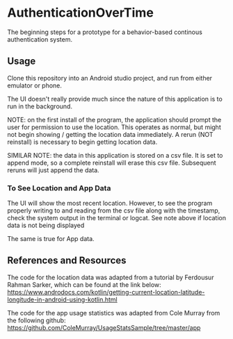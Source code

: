 # AuthenticationOverTime

The beginning steps for a prototype for a behavior-based continous authentication system. 

## Usage

Clone this repository into an Android studio project, and run from either emulator or phone. 

The UI doesn't really provide much since the nature of this application is to run in the background. 

NOTE: on the first install of the program, the application should prompt the user for permission to use the location. This
operates as normal, but might not begin showing / getting the location data immediately. A rerun (NOT reinstall) is necessary
to begin getting location data.

SIMILAR NOTE: the data in this application is stored on a csv file. It is set to append mode, so a complete reinstall will erase
this csv file. Subsequent reruns will just append the data. 

### To See Location and App Data

The UI will show the most recent location. However, to see the program properly writing to and reading from the csv file
along with the timestamp, check the system output in the terminal or logcat. See note above if location data is not being displayed

The same is true for App data. 

## References and Resources

The code for the location data was adapted from a tutorial by Ferdousur Rahman Sarker, which can be found at the link below:
https://www.androdocs.com/kotlin/getting-current-location-latitude-longitude-in-android-using-kotlin.html

The code for the app usage statistics was adapted from Cole Murray from the following github:
https://github.com/ColeMurray/UsageStatsSample/tree/master/app
